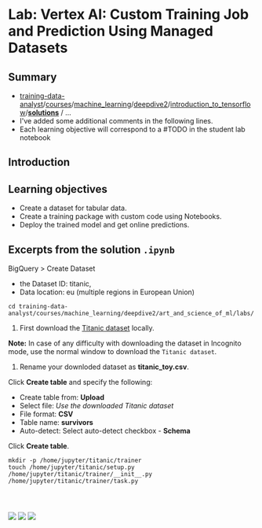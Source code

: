 # Lab: Vertex AI: Custom Training Job and Prediction Using Managed Datasets

## Summary

- [training-data-analyst](https://github.com/GoogleCloudPlatform/training-data-analyst)/[courses](https://github.com/GoogleCloudPlatform/training-data-analyst/tree/master/courses)/[machine_learning](https://github.com/GoogleCloudPlatform/training-data-analyst/tree/master/courses/machine_learning)/[deepdive2](https://github.com/GoogleCloudPlatform/training-data-analyst/tree/master/courses/machine_learning/deepdive2)/[introduction_to_tensorflow](https://github.com/GoogleCloudPlatform/training-data-analyst/tree/master/courses/machine_learning/deepdive2/introduction_to_tensorflow)/[**solutions**](https://github.com/GoogleCloudPlatform/training-data-analyst/tree/master/courses/machine_learning/deepdive2/introduction_to_tensorflow/solutions) /  ...
- I've added some additional comments in the following lines.
- Each learning objective will correspond to a #TODO in the student lab notebook

## Introduction



## Learning objectives

- Create a dataset for tabular data.
- Create a training package with custom code using Notebooks.
- Deploy the trained model and get online predictions.

## Excerpts from the solution `.ipynb`

BigQuery > Create Dataset

- the Dataset ID: titanic, 
- Data location: eu (multiple regions in European Union)

```
cd training-data-analyst/courses/machine_learning/deepdive2/art_and_science_of_ml/labs/
```



1. First download the [Titanic dataset](https://storage.cloud.google.com/cloud-training/mlongcp/v3.0_MLonGC/toy_data/titanic_toy.csv?_ga=2.6957042.-1143184966.1602587711) locally.

**Note:** In case of any difficulty with downloading the dataset in Incognito mode, use the normal window to download the `Titanic dataset`.

1. Rename your downloded dataset as **titanic_toy.csv**.



Click **Create table** and specify the following:

- Create table from: **Upload**
- Select file: *Use the downloaded Titanic dataset*
- File format: **CSV**
- Table name: **survivors**
- Auto-detect: Select auto-detect checkbox - **Schema**

Click **Create table**.

```
mkdir -p /home/jupyter/titanic/trainer
touch /home/jupyter/titanic/setup.py /home/jupyter/titanic/trainer/__init__.py /home/jupyter/titanic/trainer/task.py
```

```

```

```

```



```python
```

<img src='images/xxx'>



<img src='images/xxx'>



<img src='images/xxx'>



